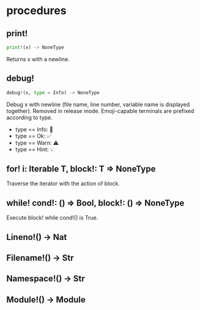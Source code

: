 # procedures

## print!

```python
print!(x) -> NoneType
```

   Returns x with a newline.

## debug&excl;

```python
debug!(x, type = Info) -> NoneType
```

Debug x with newline (file name, line number, variable name is displayed together). Removed in release mode.
Emoji-capable terminals are prefixed according to type.

* type == Info: 💬
* type == Ok: ✅
* type == Warn: ⚠️
* type == Hint: 💡

## for! i: Iterable T, block!: T => NoneType

Traverse the iterator with the action of block.

## while! cond!: () => Bool, block!: () => NoneType

Execute block! while cond!() is True.

## Lineno!() -> Nat

## Filename!() -> Str

## Namespace!() -> Str

## Module!() -> Module
